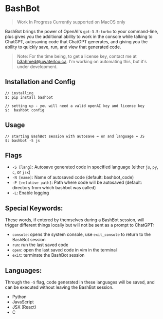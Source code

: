 # BashBot
> Work In Progress
> Currently supported on MacOS only

BashBot brings the power of OpenAI's `gpt-3.5-turbo` to your command-line, plus gives you the additional ability to work in the console while talking to ChatGPT, autosaving code that ChatGPT generates, and giving you the ability to quickly save, run, and view that generated code.

> Note: For the time being, to get a license key, contact me at b3ahmed@uwaterloo.ca. I'm working on automating this, but it's under development.


## Installation and Config
```shell
// installing
$: pip install bashbot

// setting up - you will need a valid openAI key and license key
$:  bashbot config
```

## Usage
```shell
// starting BashBot session with autosave = on and language = JS
$: bashbot -S js

```

## Flags
* `-S [lang]`: Autosave generated code in specified language (either `js`, `py`, `c`, or `jsx`)
* `-N [name]`: Name of autosaved code (default: bashbot_code)
* `-P [relative path]`: Path where code will be autosaved (default: directory from which bashbot was called)
* `-L`: Enable logging

## Special Keywords:
These words, if entered by themselves during a BashBot session, will trigger different things locally but will not be sent as a prompt to ChatGPT:
* `console`: opens the system console, use `exit_console` to return to the BashBot session
* `run`: run the last saved code
* `open`: open the last saved code in vim in the terminal
* `exit`: terminate the BashBot session


## Languages:
Through the `-S` flag, code generated in these languages will be saved, and can be executed without leaving the BashBot session.
* Python
* JavaScript
* JSX (React)
* C
